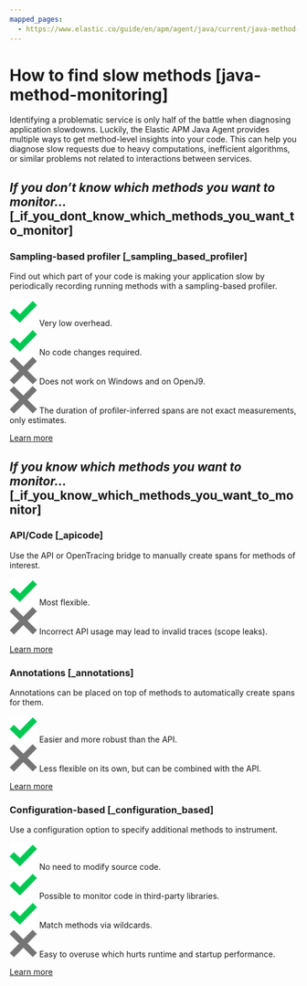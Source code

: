 ```yaml
---
mapped_pages:
  - https://www.elastic.co/guide/en/apm/agent/java/current/java-method-monitoring.html
---
```


# How to find slow methods [java-method-monitoring]

Identifying a problematic service is only half of the battle when diagnosing application slowdowns. Luckily, the Elastic APM Java Agent provides multiple ways to get method-level insights into your code. This can help you diagnose slow requests due to heavy computations, inefficient algorithms, or similar problems not related to interactions between services.


## *If you don’t know which methods you want to monitor…​* [_if_you_dont_know_which_methods_you_want_to_monitor]


### Sampling-based profiler [_sampling_based_profiler]

Find out which part of your code is making your application slow by periodically recording running methods with a sampling-based profiler.

![green check](../images/green-check.svg "") Very low overhead.<br> ![green check](../images/green-check.svg "") No code changes required.<br> ![red x](../images/red-x.svg "") Does not work on Windows and on OpenJ9.<br> ![red x](../images/red-x.svg "") The duration of profiler-inferred spans are not exact measurements, only estimates.

[Learn more](/reference/method-sampling-based.md)


## *If you know which methods you want to monitor…​* [_if_you_know_which_methods_you_want_to_monitor]


### API/Code [_apicode]

Use the API or OpenTracing bridge to manually create spans for methods of interest.

![green check](../images/green-check.svg "") Most flexible.<br> ![red x](../images/red-x.svg "") Incorrect API usage may lead to invalid traces (scope leaks).

[Learn more](/reference/method-api.md)


### Annotations [_annotations]

Annotations can be placed on top of methods to automatically create spans for them.

![green check](../images/green-check.svg "") Easier and more robust than the API.<br> ![red x](../images/red-x.svg "") Less flexible on its own, but can be combined with the API.

[Learn more](/reference/method-annotations.md)


### Configuration-based [_configuration_based]

Use a configuration option to specify additional methods to instrument.

![green check](../images/green-check.svg "") No need to modify source code.<br> ![green check](../images/green-check.svg "") Possible to monitor code in third-party libraries.<br> ![green check](../images/green-check.svg "") Match methods via wildcards.<br> ![red x](../images/red-x.svg "") Easy to overuse which hurts runtime and startup performance.

[Learn more](/reference/method-config-based.md)





